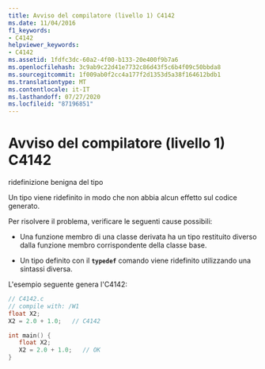 ```yaml
---
title: Avviso del compilatore (livello 1) C4142
ms.date: 11/04/2016
f1_keywords:
- C4142
helpviewer_keywords:
- C4142
ms.assetid: 1fdfc3dc-60a2-4f00-b133-20e400f9b7a6
ms.openlocfilehash: 3c9ab9c22d41e7732c86d43f5c6b4f09c50bbda8
ms.sourcegitcommit: 1f009ab0f2cc4a177f2d1353d5a38f164612bdb1
ms.translationtype: MT
ms.contentlocale: it-IT
ms.lasthandoff: 07/27/2020
ms.locfileid: "87196851"
---
```

# <a name="compiler-warning-level-1-c4142"></a>Avviso del compilatore (livello 1) C4142

ridefinizione benigna del tipo

Un tipo viene ridefinito in modo che non abbia alcun effetto sul codice generato.

Per risolvere il problema, verificare le seguenti cause possibili:

- Una funzione membro di una classe derivata ha un tipo restituito diverso dalla funzione membro corrispondente della classe base.

- Un tipo definito con il **`typedef`** comando viene ridefinito utilizzando una sintassi diversa.

L'esempio seguente genera l'C4142:

```c
// C4142.c
// compile with: /W1
float X2;
X2 = 2.0 + 1.0;   // C4142

int main() {
   float X2;
   X2 = 2.0 + 1.0;   // OK
}
```
